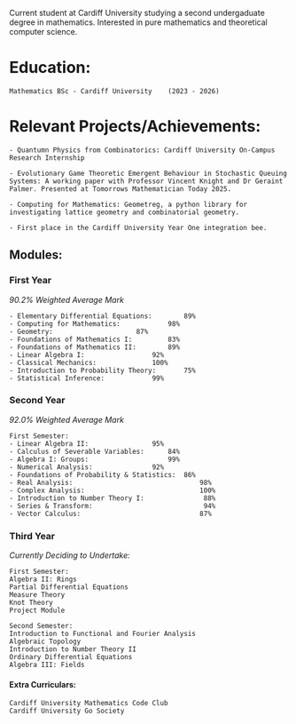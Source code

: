 Current student at Cardiff University studying a second undergaduate degree in mathematics. Interested in pure mathematics and theoretical computer science.

# Education:
```
Mathematics BSc - Cardiff University	(2023 - 2026)
```

# Relevant Projects/Achievements:
```
- Quantumn Physics from Combinatorics: Cardiff University On-Campus Research Internship

- Evolutionary Game Theoretic Emergent Behaviour in Stochastic Queuing Systems: A working paper with Professor Vincent Knight and Dr Geraint Palmer. Presented at Tomorrows Mathematician Today 2025.

- Computing for Mathematics: Geometreg, a python library for investigating lattice geometry and combinatorial geometry.

- First place in the Cardiff University Year One integration bee.

```

## Modules:
### First Year
*90.2% Weighted Average Mark*
```
- Elementary Differential Equations:		89%
- Computing for Mathematics: 			98%
- Geometry: 					87%
- Foundations of Mathematics I:			83%
- Foundations of Mathematics II: 		89%
- Linear Algebra I: 		 		92%
- Classical Mechanics: 				100%
- Introduction to Probability Theory:		75%
- Statistical Inference: 	  		99%
```
### Second Year
*92.0% Weighted Average Mark*
```
First Semester:
- Linear Algebra II:				95%
- Calculus of Severable Variables:		84%
- Algebra I: Groups:			        99%
- Numerical Analysis:				92%
- Foundations of Probability & Statistics:	86%
- Real Analysis:                                98%
- Complex Analysis:                             100%
- Introduction to Number Theory I:               88%
- Series & Transform:                            94%
- Vector Calculus:                              87%
```

### Third Year
*Currently Deciding to Undertake:*
```
First Semester:
Algebra II: Rings
Partial Differential Equations
Measure Theory
Knot Theory
Project Module

Second Semester:
Introduction to Functional and Fourier Analysis
Algebraic Topology
Introduction to Number Theory II
Ordinary Differential Equations
Algebra III: Fields
```


#### Extra Curriculars:
```
Cardiff University Mathematics Code Club
Cardiff University Go Society
```
